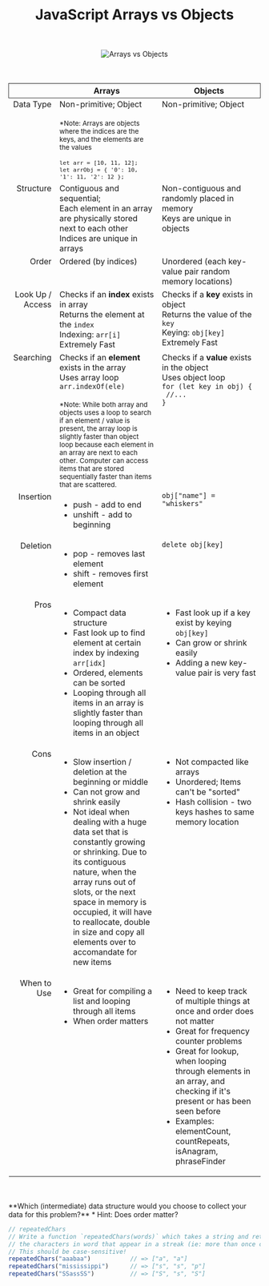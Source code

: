 <h1 align="center">JavaScript Arrays vs Objects</h1>
<br><br>
<div align="center">
  <img src="https://i.imgur.com/NnFrykD.png" alt="Arrays vs Objects">
</div>
<br><br>
<table width="100%">
  <thead style="border:1px solid #333333;">
    <tr>
      <th></th>
      <th>Arrays</th>
      <th>Objects</th>
    </tr>
  </thead>
  <tbody>
    <tr>
      <td align="right" width="15%" valign="top">Data Type</td>
      <td width="40%" valign="top">
        Non-primitive; Object<br><br>
        <small>
          *Note: Arrays are objects where the indices are the keys, and the elements are the values<br><br>
          <code>let arr = [10, 11, 12];</code><br>
          <code>let arrObj = { '0': 10, '1': 11, '2': 12 };</code>
        </small>
      </td>
      <td width="40%" valign="top">Non-primitive; Object</td>
    </tr>
    <tr>
      <td align="right" width="15%" valign="top">Structure</td>
      <td width="40%" valign="top">
        Contiguous and sequential;<br>
        Each element in an array are physically stored next to each other<br>
        Indices are unique in arrays
      </td>
      <td width="40%" valign="top">
        Non-contiguous and randomly placed in memory<br>
        Keys are unique in objects
      </td>
    </tr>
    <tr>
      <td align="right" width="15%" valign="top">Order</td>
      <td width="40%" valign="top">Ordered (by indices)</td>
      <td width="40%" valign="top">Unordered (each key-value pair random memory locations)</td>
    </tr>
    <tr>
      <td align="right" width="15%" valign="top">Look Up / Access</td>
      <td width="40%" valign="top">
        Checks if an <b>index</b> exists in array<br>
        Returns the element at the <code>index</code><br>
        Indexing: <code>arr[i]</code><br>
        Extremely Fast
      </td>
      <td width="40%" valign="top">
        Checks if a <b>key</b> exists in object<br>
        Returns the value of the <code>key</code><br>
        Keying: <code>obj[key]</code><br>
        Extremely Fast
      </td>
    </tr>
    <tr>
      <td align="right" width="15%" valign="top">Searching</td>
      <td width="40%" valign="top">
        Checks if an <b>element</b> exists in the array<br>
        Uses array loop<br>
        <code>arr.indexOf(ele)</code><br><br>
        <small>
          *Note: While both array and objects uses a loop to search if an element / value is present, the array loop is slightly faster than object loop because each element in an array are next to each other. Computer can access items that are stored sequentially faster than items that are scattered.
        </small>
      </td>
      <td width="40%" valign="top">
        Checks if a <b>value</b> exists in the object<br>
        Uses object loop<br>
        <code>for (let key in obj) {</code><br>
        <code> //... </code><br>
        <code>}</code>
      </td>
    </tr>
    <tr>
      <td align="right" width="15%" valign="top">Insertion</td>
      <td width="40%" valign="top">
        <ul>
          <li>push - add to end</li>
          <li>unshift - add to beginning</li>
        </ul>
      </td>
      <td width="40%" valign="top">
        <code>obj["name"] = "whiskers"</code>
      </td>
    </tr>
    <tr>
      <td align="right" width="15%" valign="top">Deletion</td>
      <td width="40%" valign="top">
        <ul>
          <li>pop - removes last element</li>
          <li>shift - removes first element</li>
        </ul>
      </td>
      <td width="40%" valign="top">
        <code>delete obj[key]</code>
      </td>
    </tr>
    <tr>
      <td align="right" width="15%" valign="top">Pros</td>
      <td width="40%" valign="top">
        <ul>
          <li>Compact data structure</li>
          <li>Fast look up to find element at certain index by indexing <code>arr[idx]</code></li>
          <li>Ordered, elements can be sorted</li>
          <li>Looping through all items in an array is slightly faster than looping through all items in an object</li>
        </ul>
      </td>
      <td width="40%" valign="top">
        <ul>
          <li>Fast look up if a key exist by keying <code>obj[key]</code></li>
          <li>Can grow or shrink easily</li>
          <li>Adding a new key-value pair is very fast</li>
        </ul>
      </td>
    </tr>
    <tr>
      <td align="right" width="15%" valign="top">Cons</td>
      <td width="40%" valign="top">
        <ul>
          <li>Slow insertion / deletion at the beginning or middle</li>
          <li>Can not grow and shrink easily</li>
          <li>Not ideal when dealing with a huge data set that is constantly growing or shrinking. Due to its contiguous nature, when the array runs out of slots, or the next space in memory is occupied, it will have to reallocate, double in size and copy all elements over to accomandate for new items</li>
        </ul>
      </td>
      <td width="40%" valign="top">
        <ul>
          <li>Not compacted like arrays</li>
          <li>Unordered; Items can't be "sorted"</li>
          <li>Hash collision - two keys hashes to same memory location</li>
        </ul>
      </td>
    </tr>
    <tr>
      <td align="right" width="15%" valign="top">When to Use</td>
      <td width="40%" valign="top">
        <ul>
          <li>Great for compiling a list and looping through all items</li>
          <li>When order matters</li>
        </ul>
      </td>
      <td width="40%" valign="top">
        <ul>
          <li>Need to keep track of multiple things at once and order does not matter</li>
          <li>Great for frequency counter problems</li>
          <li>Great for lookup, when looping through elements in an array, and checking if it's present or has been seen before</li>
          <li>Examples: elementCount, countRepeats, isAnagram, phraseFinder</li>
        </ul>
      </td>
    </tr>
  </tbody>
</table>
<br><br>
**Which (intermediate) data structure would you choose to collect your data for this problem?**
* Hint: Does order matter?

```js
// repeatedChars
// Write a function `repeatedChars(words)` which takes a string and returns an array of all 
// the characters in word that appear in a streak (ie: more than once consecutively).
// This should be case-sensitive!
repeatedChars("aaabaa")           // => ["a", "a"]
repeatedChars("mississippi")      // => ["s", "s", "p"]
repeatedChars("SSassSS")          // => ["S", "s", "S"]
```
